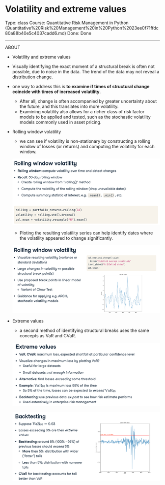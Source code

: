 # Volatility and extreme values

Type: class
Course: Quantitative Risk Management in Python (Quantitative%20Risk%20Management%20in%20Python%2023ee0f71ffdc80a88b40e5c4037cadd6.md)
Done: Done

---

<aside>

ABOUT

- Volatility and extreme values
</aside>

- Visually identifying the exact moment of a structural break is often not possible, due to noise in the data. The trend of the data may not reveal a distribution change.
- one way to address this is **to examine if times of structural change coincide with times of increased volatility**.
    - After all, change is often accompanied by greater uncertainty about the future, and this translates into more volatility.
    - Examining volatility also allows for a richer class of risk factor models to be applied and tested, such as the stochastic volatility models commonly used in asset pricing.
- Rolling window volatility
    - we can see if volatility is non-stationary by constructing a rolling window of losses (or returns) and computing the volatility for each window.
    
    ![image.png](image%2061.png)
    
    - Ploting the resulting volatility series can help identify dates where the volatility appeared to change significantly.
    
    ![image.png](image%2062.png)
    
- Extreme values
    - a second method of identifying structural breaks uses the same concepts as VaR and CVaR.
    
    ![image.png](image%2063.png)
    
    ![image.png](image%2064.png)